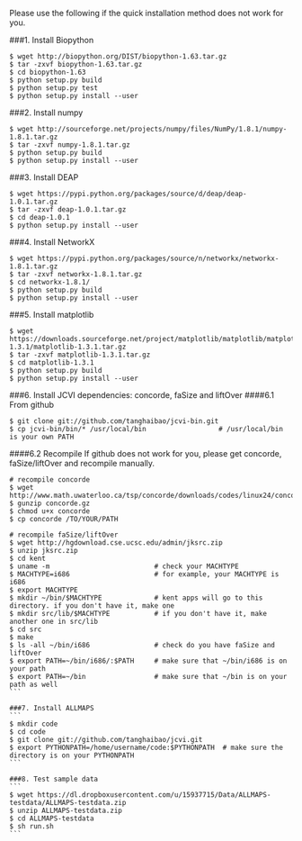 Please use the following if the quick installation method does not work for you.

###1. Install Biopython
```
$ wget http://biopython.org/DIST/biopython-1.63.tar.gz
$ tar -zxvf biopython-1.63.tar.gz
$ cd biopython-1.63
$ python setup.py build
$ python setup.py test
$ python setup.py install --user
```

###2. Install numpy
```
$ wget http://sourceforge.net/projects/numpy/files/NumPy/1.8.1/numpy-1.8.1.tar.gz
$ tar -zxvf numpy-1.8.1.tar.gz 
$ python setup.py build
$ python setup.py install --user
```

###3. Install DEAP
```
$ wget https://pypi.python.org/packages/source/d/deap/deap-1.0.1.tar.gz
$ tar -zxvf deap-1.0.1.tar.gz
$ cd deap-1.0.1
$ python setup.py install --user
```

###4. Install NetworkX
```
$ wget https://pypi.python.org/packages/source/n/networkx/networkx-1.8.1.tar.gz
$ tar -zxvf networkx-1.8.1.tar.gz
$ cd networkx-1.8.1/
$ python setup.py build
$ python setup.py install --user
```

###5. Install matplotlib
```
$ wget https://downloads.sourceforge.net/project/matplotlib/matplotlib/matplotlib-1.3.1/matplotlib-1.3.1.tar.gz
$ tar -zxvf matplotlib-1.3.1.tar.gz
$ cd matplotlib-1.3.1
$ python setup.py build
$ python setup.py install --user
```

###6. Install JCVI dependencies: concorde, faSize and liftOver
####6.1 From github
```
$ git clone git://github.com/tanghaibao/jcvi-bin.git
$ cp jcvi-bin/bin/* /usr/local/bin                  # /usr/local/bin is your own PATH
```
####6.2 Recompile
If github does not work for you, please get concorde, faSize/liftOver and recompile manually.
````
# recompile concorde 
$ wget http://www.math.uwaterloo.ca/tsp/concorde/downloads/codes/linux24/concorde.gz
$ gunzip concorde.gz
$ chmod u+x concorde
$ cp concorde /TO/YOUR/PATH

# recompile faSize/liftOver
$ wget http://hgdownload.cse.ucsc.edu/admin/jksrc.zip
$ unzip jksrc.zip
$ cd kent
$ uname -m                          # check your MACHTYPE
$ MACHTYPE=i686                     # for example, your MACHTYPE is i686
$ export MACHTYPE                   
$ mkdir ~/bin/$MACHTYPE             # kent apps will go to this directory. if you don't have it, make one
$ mkdir src/lib/$MACHTYPE           # if you don't have it, make another one in src/lib
$ cd src                            
$ make                              
$ ls -all ~/bin/i686                # check do you have faSize and liftOver
$ export PATH=~/bin/i686/:$PATH     # make sure that ~/bin/i686 is on your path
$ export PATH=~/bin                 # make sure that ~/bin is on your path as well
```

###7. Install ALLMAPS 
```
$ mkdir code
$ cd code
$ git clone git://github.com/tanghaibao/jcvi.git     
$ export PYTHONPATH=/home/username/code:$PYTHONPATH  # make sure the directory is on your PYTHONPATH
```

###8. Test sample data
```
$ wget https://dl.dropboxusercontent.com/u/15937715/Data/ALLMAPS-testdata/ALLMAPS-testdata.zip
$ unzip ALLMAPS-testdata.zip
$ cd ALLMAPS-testdata
$ sh run.sh
```